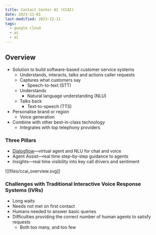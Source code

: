 ```yaml
---
title: Contact Center AI (CCAI)
date: 2023-11-01
last-modified: 2023-12-11
tags:
  - google cloud
  - ai
  - ml
---
```


## Overview

- Solution to build software-based customer service systems
	- Understands, interacts, talks and actions caller requests
	- Captures what customers say
		- Speech-to-text (STT)
	- Understands
		- Natural language understanding (NLU)
	- Talks back
		- Text-to-speech (TTS)
- Personalise brand or region
	- Voice generation
- Combine with other best-in-class technology
	- Integrates with top telephony providers

### Three Pillars

- [Dialogflow](notes/Dialogflow.md)—virtual agent and NLU for chat and voice
- Agent Assist—real time step-by-step guidance to agents
- Insights—real time visibility into key call drivers and sentiment

![[files/ccai_overview.svg]]

### Challenges with Traditional Interactive Voice Response Systems (IVRs)

- Long waits
- Needs not met on first contact
- Humans needed to answer basic queries
- Difficulties providing the correct number of human agents to satisfy requests
	- Both too many, and too few